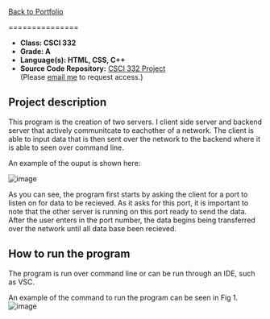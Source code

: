 [Back to Portfolio](./)


===============

-   **Class: CSCI 332** 
-   **Grade: A** 
-   **Language(s): HTML, CSS, C++** 
-   **Source Code Repository:** [CSCI 332 Project](https://github.com/tylerpoor05/CSCI-332)  
    (Please [email me](mailto:mtpoor@csustudent.net?subject=GitHub%20Access) to request access.)

## Project description

This program is the creation of two servers. I client side server and backend server that actively communitcate to eachother of a network. The client is able to input data that is then sent over the network to the backend where it is able to seen over command line.

An example of the ouput is shown here:

![image](https://user-images.githubusercontent.com/65245471/206332754-3ed0da45-778a-4afa-97bd-5239ef4e8bd5.png)

As you can see, the program first starts by asking the client for a port to listen on for data to be recieved. As it asks for this port, it is important to note that the other server is running on this port ready to send the data. After the user enters in the port number, the data begins being transferred over the network until all data base been recieved.

## How to run the program

The program is run over command line or can be run through an IDE, such as VSC.

An example of the command to run the program can be seen in Fig 1.
![image](https://user-images.githubusercontent.com/65245471/206332503-57f92f48-e6af-4694-9e20-325558d2ee00.png)

